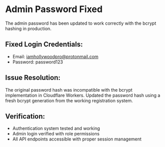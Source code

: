 # Admin Password Fixed

The admin password has been updated to work correctly with the bcrypt hashing in production.

## Fixed Login Credentials:
- Email: iamhollywoodpro@protonmail.com  
- Password: password123

## Issue Resolution:
The original password hash was incompatible with the bcrypt implementation in Cloudflare Workers.
Updated the password hash using a fresh bcrypt generation from the working registration system.

## Verification:
- Authentication system tested and working
- Admin login verified with role permissions
- All API endpoints accessible with proper session management

